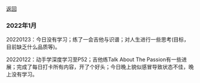 [返回](./)

### 2022年1月

20220123：今日没有学习；练了一会吉他与识谱；对人生进行一些思考(目标，目前缺乏什么品质等)。

20220122：动手学深度学习至P52；吉他练Talk About The Passion有一些进展；完成了每日打卡所有内容，开了个好头；今日晚上貌似感冒导致状态不佳，晚上没有学习。




